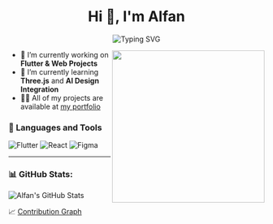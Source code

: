 <h1 align="center">Hi 👋, I'm Alfan</h1>
<p align="center">
  <img src="https://readme-typing-svg.demolab.com?font=Fira+Code&size=24&pause=1000&color=00FFFF&width=435&lines=Creative+Developer;Flutter+%7C+React+%7C+UI+UX;Passionate+about+Tech+and+Design" alt="Typing SVG" />
</p>

<img align="right" src="https://media.giphy.com/media/qgQUggAC3Pfv687qPC/giphy.gif" width="300" />

- 🔭 I’m currently working on **Flutter & Web Projects**
- 🌱 I’m currently learning **Three.js** and **AI Design Integration**
- 👨‍💻 All of my projects are available at [my portfolio](https://your-portfolio.com)

### 🧰 Languages and Tools
![Flutter](https://img.shields.io/badge/Flutter-02569B?style=for-the-badge&logo=flutter&logoColor=white)
![React](https://img.shields.io/badge/React-20232A?style=for-the-badge&logo=react&logoColor=61DAFB)
![Figma](https://img.shields.io/badge/Figma-F24E1E?style=for-the-badge&logo=figma&logoColor=white)

---

### 📊 GitHub Stats:
![Alfan's GitHub Stats](https://github-readme-stats.vercel.app/api?username=yourusername&show_icons=true&theme=tokyonight)

📈 [Contribution Graph](https://github-readme-activity-graph.cyclic.app/graph?username=yourusername&theme=react-dark)


